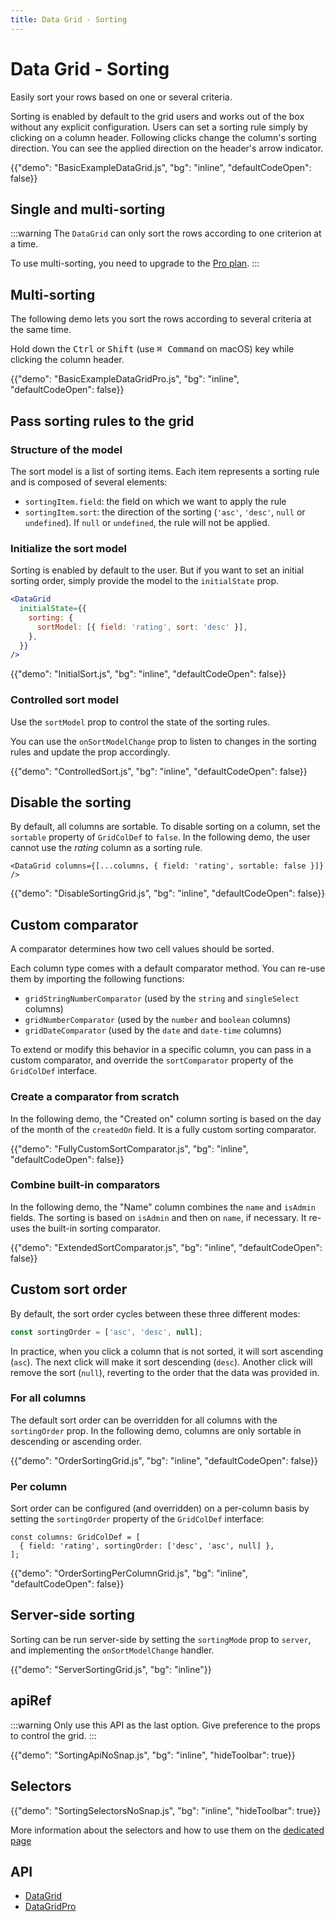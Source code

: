```yaml
---
title: Data Grid - Sorting
---
```


# Data Grid - Sorting

<p class="description">Easily sort your rows based on one or several criteria.</p>

Sorting is enabled by default to the grid users and works out of the box without any explicit configuration.
Users can set a sorting rule simply by clicking on a column header.
Following clicks change the column's sorting direction. You can see the applied direction on the header's arrow indicator.

{{"demo": "BasicExampleDataGrid.js", "bg": "inline", "defaultCodeOpen": false}}

## Single and multi-sorting

:::warning
The `DataGrid` can only sort the rows according to one criterion at a time.

To use multi-sorting, you need to upgrade to the [Pro plan](https://mui.com/store/items/mui-x-pro/).
:::

## Multi-sorting [<span class="plan-pro"></span>](https://mui.com/store/items/mui-x-pro/)

The following demo lets you sort the rows according to several criteria at the same time.

Hold down the <kbd class="key">Ctrl</kbd> or <kbd class="key">Shift</kbd> (use <kbd class="key">⌘ Command</kbd> on macOS) key while clicking the column header.

{{"demo": "BasicExampleDataGridPro.js", "bg": "inline", "defaultCodeOpen": false}}

## Pass sorting rules to the grid

### Structure of the model

The sort model is a list of sorting items.
Each item represents a sorting rule and is composed of several elements:

- `sortingItem.field`: the field on which we want to apply the rule
- `sortingItem.sort`: the direction of the sorting (`'asc'`, `'desc'`, `null` or `undefined`). If `null` or `undefined`, the rule will not be applied.

### Initialize the sort model

Sorting is enabled by default to the user.
But if you want to set an initial sorting order, simply provide the model to the `initialState` prop.

```jsx
<DataGrid
  initialState={{
    sorting: {
      sortModel: [{ field: 'rating', sort: 'desc' }],
    },
  }}
/>
```

{{"demo": "InitialSort.js", "bg": "inline", "defaultCodeOpen": false}}

### Controlled sort model

Use the `sortModel` prop to control the state of the sorting rules.

You can use the `onSortModelChange` prop to listen to changes in the sorting rules and update the prop accordingly.

{{"demo": "ControlledSort.js", "bg": "inline", "defaultCodeOpen": false}}

## Disable the sorting

By default, all columns are sortable.
To disable sorting on a column, set the `sortable` property of `GridColDef` to `false`.
In the following demo, the user cannot use the _rating_ column as a sorting rule.

```tsx
<DataGrid columns={[...columns, { field: 'rating', sortable: false }]} />
```

{{"demo": "DisableSortingGrid.js", "bg": "inline", "defaultCodeOpen": false}}

## Custom comparator

A comparator determines how two cell values should be sorted.

Each column type comes with a default comparator method.
You can re-use them by importing the following functions:

- `gridStringNumberComparator` (used by the `string` and `singleSelect` columns)
- `gridNumberComparator` (used by the `number` and `boolean` columns)
- `gridDateComparator` (used by the `date` and `date-time` columns)

To extend or modify this behavior in a specific column, you can pass in a custom comparator, and override the `sortComparator` property of the `GridColDef` interface.

### Create a comparator from scratch

In the following demo, the "Created on" column sorting is based on the day of the month of the `createdOn` field.
It is a fully custom sorting comparator.

{{"demo": "FullyCustomSortComparator.js", "bg": "inline", "defaultCodeOpen": false}}

### Combine built-in comparators

In the following demo, the "Name" column combines the `name` and `isAdmin` fields.
The sorting is based on `isAdmin` and then on `name`, if necessary. It re-uses the built-in sorting comparator.

{{"demo": "ExtendedSortComparator.js", "bg": "inline", "defaultCodeOpen": false}}

## Custom sort order

By default, the sort order cycles between these three different modes:

```jsx
const sortingOrder = ['asc', 'desc', null];
```

In practice, when you click a column that is not sorted, it will sort ascending (`asc`).
The next click will make it sort descending (`desc`). Another click will remove the sort (`null`), reverting to the order that the data was provided in.

### For all columns

The default sort order can be overridden for all columns with the `sortingOrder` prop.
In the following demo, columns are only sortable in descending or ascending order.

{{"demo": "OrderSortingGrid.js", "bg": "inline", "defaultCodeOpen": false}}

### Per column

Sort order can be configured (and overridden) on a per-column basis by setting the `sortingOrder` property of the `GridColDef` interface:

```tsx
const columns: GridColDef = [
  { field: 'rating', sortingOrder: ['desc', 'asc', null] },
];
```

{{"demo": "OrderSortingPerColumnGrid.js", "bg": "inline", "defaultCodeOpen": false}}

## Server-side sorting

Sorting can be run server-side by setting the `sortingMode` prop to `server`, and implementing the `onSortModelChange` handler.

{{"demo": "ServerSortingGrid.js", "bg": "inline"}}

## apiRef [<span class="plan-pro"></span>](https://mui.com/store/items/mui-x-pro/)

:::warning
Only use this API as the last option. Give preference to the props to control the grid.
:::

{{"demo": "SortingApiNoSnap.js", "bg": "inline", "hideToolbar": true}}

## Selectors [<span class="plan-pro"></span>](https://mui.com/store/items/mui-x-pro/)

{{"demo": "SortingSelectorsNoSnap.js", "bg": "inline", "hideToolbar": true}}

More information about the selectors and how to use them on the [dedicated page](/x/react-data-grid/state/#access-the-state)

## API

- [DataGrid](/x/api/data-grid/data-grid/)
- [DataGridPro](/x/api/data-grid/data-grid-pro/)
